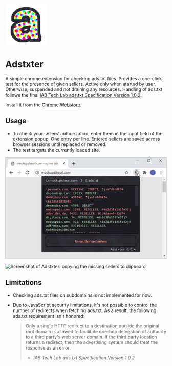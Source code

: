 
![Adstxter logo](chrome/store/128.png)

# Adstxter

A simple chrome extension for checking ads.txt files. Provides a one-click test for the presence of given sellers. Active only when started by user. Otherwise, suspended and not draining any resources. Handling of ads.txt follows the final [IAB Tech Lab ads.txt Specification Version 1.0.2](https://iabtechlab.com/wp-content/uploads/2019/03/IAB-OpenRTB-Ads.txt-Public-Spec-1.0.2.pdf). 

Install it from the [Chrome Webstore](https://chrome.google.com/webstore/detail/ncdnbcbfjcflaocmpnhjajngpdoipnci).

## Usage
 - To check your sellers’ authorization, enter them in the input field of the extension popup. One entry per line. Entered sellers are saved across browser sessions until replaced or removed.
 - The test targets the currently loaded site.

![Screenshot of Adstxter: test result](chrome/store/screenshotr640x400_1.jpg)

![Screenshot of Adstxter: copying the missing sellers to clipboard](chrome/store/screenshotr640x400_2.jpg)

## Limitations
 * Checking ads.txt files on subdomains is not implemented for now.
 * Due to JavaScript security limitations, it's not possible to control the number of redirects when fetching ads.txt. As a result, the following ads.txt requirement isn't honored:

    > Only a single HTTP redirect to a destination outside the original root domain is allowed to facilitate one-hop delegation of authority to a third party's web server domain. If the third party location returns a redirect, then the advertising system should treat the response as an error.
    > - *IAB Tech Lab ads.txt Specification Version 1.0.2*
